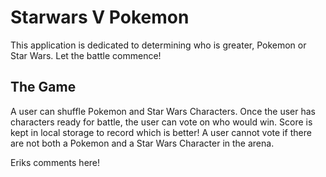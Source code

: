 # Starwars V Pokemon

This application is dedicated to determining who is greater, Pokemon or Star Wars. Let the battle commence!

## The Game

A user can shuffle Pokemon and Star Wars Characters. Once the user has characters ready for battle, the user can vote on who would win. Score is kept in local storage to record which is better! A user cannot vote if there are not both a Pokemon and a Star Wars Character in the arena.

Eriks comments here!

